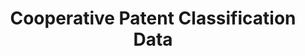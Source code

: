 ---
layout: default
bigquery: https://console.cloud.google.com/bigquery?p=patents-public-data&d=cpc&page=dataset
citation: '“Cooperative Patent Classification” by the EPO and USPTO, for public use. '
contributors: EPO, USPTO
cost: None
description: Cooperative Patent Classification Data contains the scheme and definitions
  of the Cooperative Patent Classification system for classifying patent documents.
  The CPC is the result of a partnership between the EPO and the USPTO in their joint
  effort to develop a common, internationally compatible classification system for
  technical documents, in particular patent publications, which will be used by both
  offices in the patent granting process
documentation: https://www.cooperativepatentclassification.org/cpcSchemeAndDefinitions
last_edit: Mon, 04 Apr 2022 19:07:06 GMT
location: https://www.cooperativepatentclassification.org/index
maintained_by: USPTO, EPO
schema_fields: '[''breakdownCode'', ''breakdown_code'', ''titleFull'', ''sizeCache'',
  ''child_groups'', ''date_revised'', ''childGroups'', ''dateRevised'', ''not_allocatable'',
  ''residualReferences'', ''title_part'', ''ipc_concordant'', ''symbol'', ''synonyms'',
  ''limiting_references'', ''titlePart'', ''applicationReferences'', ''definition'',
  ''limitingReferences'', ''children'', ''informativeReferences'', ''residual_references'',
  ''application_references'', ''ipcConcordant'', ''parents'', ''additional_only'',
  ''informative_references'', ''status'', ''glossary'', ''title_full'', ''level'',
  ''notAllocatable'']'
shortname: cooperative_patent_classification
tags:
- patents
- science
title: Cooperative Patent Classification Data
uuid: 984374a7-16e9-4b35-9445-458daceb01bf
---